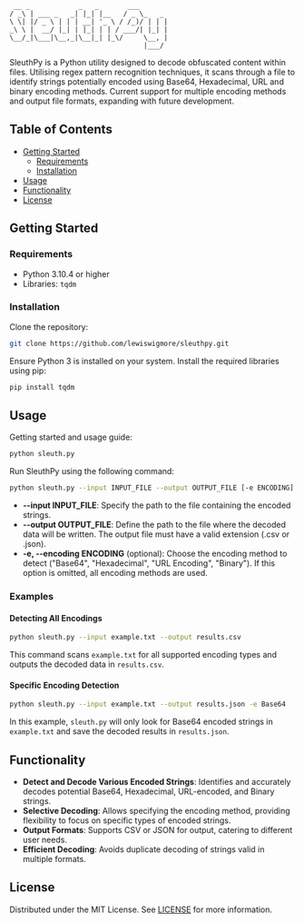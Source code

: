 ```
 __ _            _   _       ___       
/ _\ | ___ _   _| |_| |__   / _ \_   _ 
\ \| |/ _ \ | | | __| '_ \ / /_)/ | | |
_\ \ |  __/ |_| | |_| | | / ___/| |_| |
\__/_|\___|\__,_|\__|_| |_\/     \__, |
                                 |___/ 
```

SleuthPy is a Python utility designed to decode obfuscated content within files. Utilising regex pattern recognition techniques, it scans through a file to identify strings potentially encoded using Base64, Hexadecimal, URL and binary encoding methods. Current support for multiple encoding methods and output file formats, expanding with future development.

## Table of Contents
- [Getting Started](#getting-started)
  - [Requirements](#requirements)
  - [Installation](#installation)
- [Usage](#usage)
- [Functionality](#functionality)
- [License](#license)

## Getting Started

### Requirements
- Python 3.10.4 or higher
- Libraries: `tqdm`

### Installation
Clone the repository:

```bash
git clone https://github.com/lewiswigmore/sleuthpy.git
```

Ensure Python 3 is installed on your system. Install the required libraries using pip:

```bash
pip install tqdm
```

## Usage
Getting started and usage guide:

```bash
python sleuth.py
```

Run SleuthPy using the following command:

```bash
python sleuth.py --input INPUT_FILE --output OUTPUT_FILE [-e ENCODING]
```

- **--input INPUT_FILE**: Specify the path to the file containing the encoded strings.
- **--output OUTPUT_FILE**: Define the path to the file where the decoded data will be written. The output file must have a valid extension (.csv or .json).
- **-e, --encoding ENCODING** (optional): Choose the encoding method to detect ("Base64", "Hexadecimal", "URL Encoding", "Binary"). If this option is omitted, all encoding methods are used.

### Examples

#### Detecting All Encodings
```bash
python sleuth.py --input example.txt --output results.csv
```
This command scans `example.txt` for all supported encoding types and outputs the decoded data in `results.csv`.

#### Specific Encoding Detection
```bash
python sleuth.py --input example.txt --output results.json -e Base64
```
In this example, `sleuth.py` will only look for Base64 encoded strings in `example.txt` and save the decoded results in `results.json`.

## Functionality
- **Detect and Decode Various Encoded Strings**: Identifies and accurately decodes potential Base64, Hexadecimal, URL-encoded, and Binary strings.
- **Selective Decoding**: Allows specifying the encoding method, providing flexibility to focus on specific types of encoded strings.
- **Output Formats**: Supports CSV or JSON for output, catering to different user needs.
- **Efficient Decoding**: Avoids duplicate decoding of strings valid in multiple formats.

## License
Distributed under the MIT License. See [LICENSE](LICENSE) for more information.
